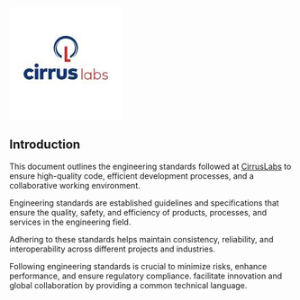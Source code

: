 ![Git](https://github.com/CirrusLabs-NPD/Engineering-Standards/blob/main/images/CL-Logo.jpg)


## Introduction

This document outlines the engineering standards followed at [CirrusLabs](https://www.cirruslabs.io/) to ensure high-quality code, efficient development processes, and a collaborative working environment.

Engineering standards are established guidelines and specifications that ensure the quality, safety, and efficiency of products, processes, and services in the engineering field. 

Adhering to these standards helps maintain consistency, reliability, and interoperability across different projects and industries. 

Following engineering standards is crucial to minimize risks, enhance performance, and ensure regulatory compliance.
facilitate innovation and global collaboration by providing a common technical language.